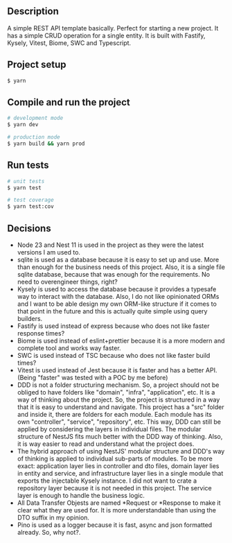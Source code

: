 ## Description
A simple REST API template basically. Perfect for starting a new project. It has a simple CRUD operation for a single entity. It is built with Fastify, Kysely, Vitest, Biome, SWC and Typescript.

## Project setup

```bash
$ yarn
```

## Compile and run the project

```bash
# development mode
$ yarn dev

# production mode
$ yarn build && yarn prod
```

## Run tests

```bash
# unit tests
$ yarn test

# test coverage
$ yarn test:cov
```

## Decisions
- Node 23 and Nest 11 is used in the project as they were the latest versions I am used to.
- sqlite is used as a database because it is easy to set up and use. More than enough for the business needs of this project.
Also, it is a single file sqlite database, because that was enough for the requirements. No need to overengineer things, right?
- Kysely is used to access the database because it provides a typesafe way to interact with the database. Also, I do not like opinionated ORMs and I want to be able design my own ORM-like structure if it comes to that point in the future and this is actually quite simple using query builders.
- Fastify is used instead of express because who does not like faster response times?
- Biome is used instead of eslint+prettier because it is a more modern and complete tool and works way faster.
- SWC is used instead of TSC because who does not like faster build times?
- Vitest is used instead of Jest because it is faster and has a better API. (Being "faster" was tested with a POC by me before)
- DDD is not a folder structuring mechanism. So, a project should not be obliged to have folders like "domain", "infra", "application", etc.
It is a way of thinking about the project. So, the project is structured in a way that it is easy to understand and navigate.
This project has a "src" folder and inside it, there are folders for each module. Each module has its own "controller", "service", "repository", etc.
This way, DDD can still be applied by considering the layers in individual files. The modular structure of NestJS fits much better with the DDD way of thinking.
Also, it is way easier to read and understand what the project does.
- The hybrid approach of using NestJS' modular structure and DDD's way of thinking is applied to individual sub-parts of modules.
To be more exact: application layer lies in controller and dto files, domain layer lies in entity and service, and infrastructure layer lies in a single module that exports the injectable Kysely instance.
I did not want to crate a repository layer because it is not needed in this project. The service layer is enough to handle the business logic.
- All Data Transfer Objests are named *Request or *Response to make it clear what they are used for. It is more understandable than using the DTO suffix in my opinion.
- Pino is used as a logger because it is fast, async and json formatted already. So, why not?.
